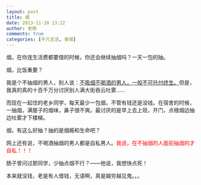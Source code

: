```yaml
---
layout: post
title: 烟
date: 2013-11-20 13:22
author: 老杨
comments: true
categories: [平凡生活, 香烟]
---
```

烟，在你连生活费都要借的时候，你还会继续抽烟吗？一天一包的抽。

烟，比饭重要？


<!--more-->


我是个不抽烟的男人，别人说：<a rel="external nofollow" href="http://www.zhihu.com/question/20174929" target="_blank">不吸烟不喝酒的男人，一般不可托付终生。</a>但是，我真的真的十百千万分讨厌别人满大街吞云吐雾……

而现在一起住的老乡同学，每天最少一包烟，不管有钱还是没钱。在宿舍的时候，一抽烟，满屋子的烟味，鼻子很不爽。最讨厌的是早上去上班，开门，点根烟边抽边吐雾才下楼梯。

烟，有这么好抽？抽的是烟瘾和生命吧？

网上还有说，不喝酒抽烟的男人都是自私男人。<span style="color: #ff0000;">我说，在不抽烟的人面前抽烟的才自私！！！</span>

肠子曾问过那同学，少抽点烟不行？——他说，我想快点死！

本来就没钱，老是有人借钱，无语啊，真是越穷越见鬼。。。

